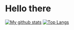 # Hello there
[![My github stats](https://github-readme-stats.vercel.app/api?username=E-Almqvist&line_height=20&count_private=true)](https://github.com/anuraghazra/github-readme-stats) [![Top Langs](https://github-readme-stats.vercel.app/api/top-langs/?username=E-Almqvist&exclude_repo=dotfiles,dwm&layout=compact&count_private=true)](https://github.com/anuraghazra/github-readme-stats)
